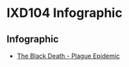 IXD104 Infographic
==================

Infographic
-----------

- [The Black Death - Plague Epidemic](https://sarahcupples.github.io/Infographic/infographic-01.png)


